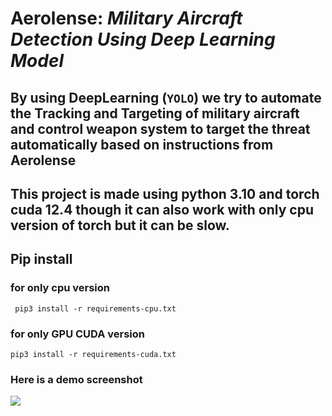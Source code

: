 # Aerolense: <i> Military Aircraft Detection Using Deep Learning Model </i>

## By using DeepLearning (<code>YOLO</code>) we try to automate the **Tracking** and **Targeting** of military aircraft and control weapon system to target the threat automatically based on instructions from Aerolense

## This project is made using python 3.10 and torch cuda 12.4 though it can also work with only cpu version of torch but it can be slow.

## Pip install 
### for only cpu version
``` pip3 install -r requirements-cpu.txt```
### for only GPU CUDA version
```pip3 install -r requirements-cuda.txt```

### Here is a demo screenshot
<img src="sample-screenshot.png" />